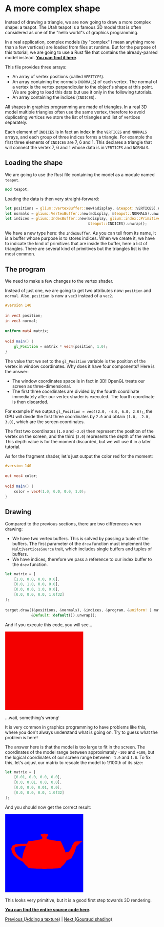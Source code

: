 # A more complex shape

Instead of drawing a triangle, we are now going to draw a more complex shape: a teapot.
The Utah teapot is a famous 3D model that is often considered as one of the "hello world"s of
graphics programming.

In a real application, complex models (by "complex" I mean anything more than a few vertices)
are loaded from files at runtime. But for the purpose of this tutorial, we are going to use a Rust
file that contains the already-parsed model instead.
[**You can find it here**](tuto-07-teapot.rs).

This file provides three arrays:

 - An array of vertex positions (called `VERTICES`).
 - An array containing the normals (`NORMALS`) of each vertex. The normal of a vertex is
   the vertex perpendicular to the object's shape at this point. We are going to load this data
   but use it only in the following tutorials.
 - An array containing the indices (`INDICES`).

All shapes in graphics programming are made of triangles. In a real 3D model multiple triangles
often use the same vertex, therefore to avoid duplicating vertices we store the list of triangles
and list of vertices separately.

Each element of `INDICES` is in fact an index in the `VERTICES` and `NORMALS` arrays, and each
group of three indices forms a triangle. For example the first three elements of `INDICES` are
7, 6 and 1. This declares a triangle that will connect the vertex 7, 6 and 1 whose data is
in `VERTICES` and `NORMALS`.

## Loading the shape

We are going to use the Rust file containing the model as a module named `teapot`.

```rust
mod teapot;
```

Loading the data is then very straight-forward:

```rust
let positions = glium::VertexBuffer::new(&display, &teapot::VERTICES).unwrap();
let normals = glium::VertexBuffer::new(&display, &teapot::NORMALS).unwrap();
let indices = glium::IndexBuffer::new(&display, glium::index::PrimitiveType::TrianglesList,
                                      &teapot::INDICES).unwrap();
```

We have a new type here: the `IndexBuffer`. As you can tell from its name, it is a buffer whose
purpose is to stores indices.
When we create it, we have to indicate the kind of primitives that are inside the buffer, here a
list of triangles. There are several kind of primitives but the triangles list is the
most common.

## The program

We need to make a few changes to the vertex shader.

Instead of just one, we are going to get two attributes now: `position` and `normal`.
Also, `position` is now a `vec3` instead of a `vec2`.

```glsl
#version 140

in vec3 position;
in vec3 normal;

uniform mat4 matrix;

void main() {
    gl_Position = matrix * vec4(position, 1.0);
}
```

The value that we set to the `gl_Position` variable is the position of the vertex in window
coordinates. Why does it have four components? Here is the answer:

 - The window coordinates space is in fact in 3D! OpenGL treats our screen as three-dimensional.
 - The first three coordinates are divided by the fourth coordinate immediately after our vertex
   shader is executed. The fourth coordinate is then discarded.

For example if we output `gl_Position = vec4(2.0, -4.0, 6.0, 2.0);`, the GPU will divide the
first three coordinates by `2.0` and obtain `(1.0, -2.0, 3.0)`, which are the screen coordinates.

The first two coordinates (`1.0` and `-2.0`) then represent the position of the vertex on the
screen, and the third (`3.0`) represents the depth of the vertex. This depth value is for the
moment discarded, but we will use it in a later tutorial.

As for the fragment shader, let's just output the color red for the moment:

```glsl
#version 140

out vec4 color;

void main() {
    color = vec4(1.0, 0.0, 0.0, 1.0);
}
```

## Drawing

Compared to the previous sections, there are two differences when drawing:

 - We have two vertex buffers. This is solved by passing a tuple of the buffers. The first
   parameter of the `draw` function must implement the `MultiVerticesSource` trait, which
   includes single buffers and tuples of buffers.
 - We have indices, therefore we pass a reference to our index buffer to the `draw`
   function.

```rust
let matrix = [
    [1.0, 0.0, 0.0, 0.0],
    [0.0, 1.0, 0.0, 0.0],
    [0.0, 0.0, 1.0, 0.0],
    [0.0, 0.0, 0.0, 1.0f32]
];

target.draw((&positions, &normals), &indices, &program, &uniform! { matrix: matrix },
            &Default::default()).unwrap();
```

And if you execute this code, you will see...

![The result](assets/tuto-07-wrong.png)

...wait, something's wrong!

It is very common in graphics programming to have problems like this, where you don't always
understand what is going on. Try to guess what the problem is here!

The answer here is that the model is too large to fit in the screen. The coordinates of
the model range between approximately `-100` and `+100`, but the logical coordinates of our screen
range between `-1.0` and `1.0`. To fix this, let's adjust our matrix to rescale the model to
1/100th of its size:

```rust
let matrix = [
    [0.01, 0.0, 0.0, 0.0],
    [0.0, 0.01, 0.0, 0.0],
    [0.0, 0.0, 0.01, 0.0],
    [0.0, 0.0, 0.0, 1.0f32]
];
```

And you should now get the correct result:

![The correct result](assets/tuto-07-correct.png)

This looks very primitive, but it is a good first step towards 3D rendering.

**[You can find the entire source code here](https://github.com/glium/glium/blob/master/examples/tutorial-07.rs).**

[Previous (Adding a texture)](tuto-06-texture.md) | [Next (Gouraud shading)](tuto-08-gouraud.md)